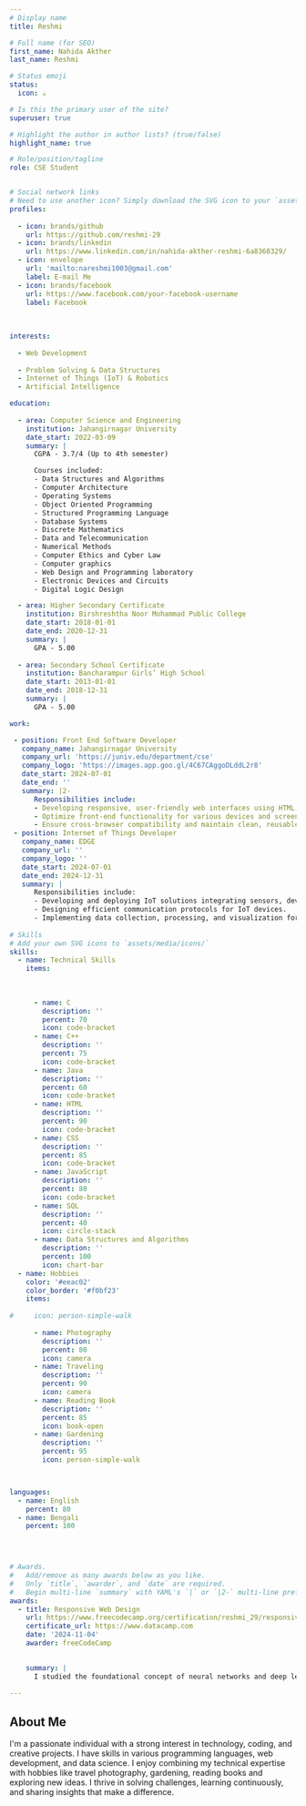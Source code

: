 ```yaml
---
# Display name
title: Reshmi

# Full name (for SEO)
first_name: Nahida Akther
last_name: Reshmi

# Status emoji
status:
  icon: ☕️

# Is this the primary user of the site?
superuser: true

# Highlight the author in author lists? (true/false)
highlight_name: true

# Role/position/tagline
role: CSE Student


# Social network links
# Need to use another icon? Simply download the SVG icon to your `assets/media/icons/` folder.
profiles:
 
  - icon: brands/github
    url: https://github.com/reshmi-29
  - icon: brands/linkedin
    url: https://www.linkedin.com/in/nahida-akther-reshmi-6a8368329/
  - icon: envelope
    url: 'mailto:nareshmi1003@gmail.com'
    label: E-mail Me
  - icon: brands/facebook
    url: https://www.facebook.com/your-facebook-username
    label: Facebook
 
 
 
interests:
 
  - Web Development 
  
  - Problem Solving & Data Structures
  - Internet of Things (IoT) & Robotics
  - Artificial Intelligence

education:
  
  - area: Computer Science and Engineering
    institution: Jahangirnagar University
    date_start: 2022-03-09
    summary: |
      CGPA - 3.7/4 (Up to 4th semester)

      Courses included:
      - Data Structures and Algorithms
      - Computer Architecture
      - Operating Systems
      - Object Oriented Programming
      - Structured Programming Language
      - Database Systems
      - Discrete Mathematics
      - Data and Telecommunication
      - Numerical Methods
      - Computer Ethics and Cyber Law
      - Computer graphics
      - Web Design and Programming laboratory
      - Electronic Devices and Circuits
      - Digital Logic Design

  - area: Higher Secondary Certificate
    institution: Birshreshtha Noor Mohammad Public College
    date_start: 2018-01-01
    date_end: 2020-12-31
    summary: |
      GPA - 5.00
  
  - area: Secondary School Certificate
    institution: Bancharampur Girls’ High School
    date_start: 2013-01-01
    date_end: 2018-12-31
    summary: |
      GPA - 5.00

work:

 - position: Front End Software Developer
   company_name: Jahangirnagar University
   company_url: 'https://juniv.edu/department/cse'
   company_logo: 'https://images.app.goo.gl/4C67CAggoDLddL2r8'
   date_start: 2024-07-01
   date_end: ''
   summary: |2-
      Responsibilities include:
      - Developing responsive, user-friendly web interfaces using HTML, CSS, and JavaScript.
      - Optimize front-end functionality for various devices and screen sizes.
      - Ensure cross-browser compatibility and maintain clean, reusable code.
 - position: Internet of Things Developer
   company_name: EDGE
   company_url: ''
   company_logo: ''
   date_start: 2024-07-01
   date_end: 2024-12-31
   summary: |
      Responsibilities include:
      - Developing and deploying IoT solutions integrating sensors, devices, and cloud platforms.
      - Designing efficient communication protocols for IoT devices.
      - Implementing data collection, processing, and visualization for IoT systems.
   
# Skills
# Add your own SVG icons to `assets/media/icons/`
skills:
  - name: Technical Skills
    items:
      
     
     
      - name: C
        description: ''
        percent: 70
        icon: code-bracket
      - name: C++
        description: ''
        percent: 75
        icon: code-bracket
      - name: Java
        description: ''
        percent: 60
        icon: code-bracket
      - name: HTML
        description: ''
        percent: 90
        icon: code-bracket
      - name: CSS
        description: ''
        percent: 85
        icon: code-bracket
      - name: JavaScript
        description: ''
        percent: 80
        icon: code-bracket
      - name: SQL
        description: ''
        percent: 40
        icon: circle-stack
      - name: Data Structures and Algorithms 
        description: ''
        percent: 100
        icon: chart-bar
  - name: Hobbies
    color: '#eeac02'
    color_border: '#f0bf23'
    items:
      
#     icon: person-simple-walk
     
      - name: Photography
        description: ''
        percent: 80
        icon: camera
      - name: Traveling
        description: ''
        percent: 90
        icon: camera
      - name: Reading Book
        description: ''
        percent: 85
        icon: book-open  
      - name: Gardening
        description: ''
        percent: 95
        icon: person-simple-walk



languages:
  - name: English
    percent: 80
  - name: Bengali
    percent: 100
 



# Awards.
#   Add/remove as many awards below as you like.
#   Only `title`, `awarder`, and `date` are required.
#   Begin multi-line `summary` with YAML's `|` or `|2-` multi-line prefix and indent 2 spaces below.
awards:
  - title: Responsive Web Design
    url: https://www.freecodecamp.org/certification/reshmi_29/responsive-web-design
    certificate_url: https://www.datacamp.com
    date: '2024-11-04'
    awarder: freeCodeCamp
    

    summary: |
      I studied the foundational concept of neural networks and deep learning. By the end, I was familiar with the significant technological trends driving the rise of deep learning; build, train, and apply fully connected deep neural networks; implement efficient (vectorized) neural networks; identify key parameters in a neural network’s architecture; and apply deep learning to your own applications.
 
---
```


## About Me

I'm a passionate individual with a strong interest in technology, coding, and creative projects. I have skills in various programming languages, web development, and data science. I enjoy combining my technical expertise with hobbies like travel photography, gardening, reading books and exploring new ideas. I thrive in solving challenges, learning continuously, and sharing insights that make a difference.